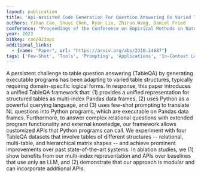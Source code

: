 ```yaml
---
layout: publication
title: 'Api-assisted Code Generation For Question Answering On Varied Table Structures'
authors: Yihan Cao, Shuyi Chen, Ryan Liu, Zhiruo Wang, Daniel Fried
conference: "Proceedings of the Conference on Empirical Methods in Natural Language Processing Association for Computational Linguistics 2023 pages 14536-14548 Singapore"
year: 2023
bibkey: cao2023api
additional_links:
  - {name: "Paper", url: "https://arxiv.org/abs/2310.14687"}
tags: ['Few-Shot', 'Tools', 'Prompting', 'Applications', 'In-Context Learning']
---
```

A persistent challenge to table question answering (TableQA) by generating
executable programs has been adapting to varied table structures, typically
requiring domain-specific logical forms. In response, this paper introduces a
unified TableQA framework that: (1) provides a unified representation for
structured tables as multi-index Pandas data frames, (2) uses Python as a
powerful querying language, and (3) uses few-shot prompting to translate NL
questions into Python programs, which are executable on Pandas data frames.
Furthermore, to answer complex relational questions with extended program
functionality and external knowledge, our framework allows customized APIs that
Python programs can call. We experiment with four TableQA datasets that involve
tables of different structures -- relational, multi-table, and hierarchical
matrix shapes -- and achieve prominent improvements over past state-of-the-art
systems. In ablation studies, we (1) show benefits from our multi-index
representation and APIs over baselines that use only an LLM, and (2)
demonstrate that our approach is modular and can incorporate additional APIs.
